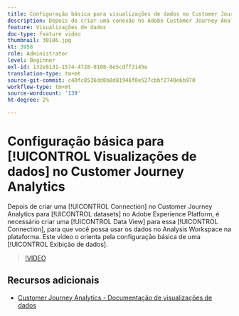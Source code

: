 ```yaml
---
title: Configuração básica para visualizações de dados no Customer Journey Analytics
description: Depois de criar uma conexão no Adobe Customer Journey Analytics para conjuntos de dados no Adobe Experience Platform, é necessário criar uma Exibição de dados para essa conexão, para que você possa usar os dados no Analysis Workspace na plataforma. Este vídeo o orienta pela configuração básica de uma Exibição de dados.
feature: Visualizações de dados
doc-type: feature video
thumbnail: 30186.jpg
kt: 3958
role: Administrator
level: Beginner
exl-id: 132e8131-1574-4728-9108-8e5cdff3145e
translation-type: tm+mt
source-git-commit: c40fc8536dd8b8d81946f8e527cbbf2740e6b970
workflow-type: tm+mt
source-wordcount: '139'
ht-degree: 2%

---
```


# Configuração básica para [!UICONTROL Visualizações de dados] no Customer Journey Analytics

Depois de criar uma [!UICONTROL Connection] no Customer Journey Analytics para [!UICONTROL datasets] no Adobe Experience Platform, é necessário criar uma [!UICONTROL Data View] para essa [!UICONTROL Connection], para que você possa usar os dados no Analysis Workspace na plataforma. Este vídeo o orienta pela configuração básica de uma [!UICONTROL Exibição de dados].

>[!VIDEO](https://video.tv.adobe.com/v/30186/?quality=12&enable10seconds=on&speedcontrol=on)

## Recursos adicionais

* [Customer Journey Analytics - Documentação de visualizações de dados](https://experienceleague.adobe.com/docs/analytics-platform/using/cja-dataviews/create-dataview.html)
